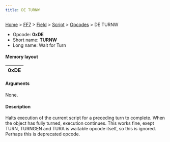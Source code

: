 ```yaml
---
title: DE TURNW
---
```


[Home](/Main%20Page.md) > [FF7](/FF7.md) > [Field](/FF7/Field.md) > [Script](/FF7/Field/Script.md) > [Opcodes](/FF7/Field/Script/Opcodes.md) > DE TURNW

-   Opcode: **0xDE**
-   Short name: **TURNW**
-   Long name: Wait for Turn

#### Memory layout

| 0xDE |
|------|

#### Arguments

None.

#### Description

Halts execution of the current script for a preceding turn to complete.
When the object has fully turned, execution continues. This works fine,
exept TURN, TURNGEN and TURA is waitable opcode itself, so this is
ignored. Perhaps this is deprecated opcode.
